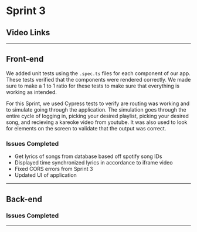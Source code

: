 # Sprint 3

## Video Links

---

## Front-end

We added unit tests using the ```.spec.ts``` files for each component of our app. These tests verified that the components were rendered correctly. We made sure to make a 1 to 1 ratio for these tests to make sure that everything is working as intended. 

For this Sprint, we used Cypress tests to verify are routing was working and to simulate going through the application. The simulation goes through the entire cycle of logging in, picking your desired playlist, picking your desired song, and recieving a kareoke video from youtube.
It was also used to look for elements on the screen to validate that the output was correct.

### Issues Completed
   - Get lyrics of songs from database based off spotify song IDs  
   - Displayed time synchronized lyrics in accordance to iframe video 
   - Fixed CORS errors from Sprint 3
   - Updated UI of application
---

## Back-end


### Issues Completed
   

---
